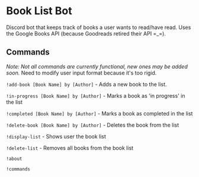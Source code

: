 # Book List Bot
Discord bot that keeps track of books a user wants to read/have read. Uses the Google Books API (because Goodreads retired their API =_=).

## Commands 
*Note: Not all commands are currently functional, new ones may be added soon.*
Need to modify user input format because it's too rigid. 

```!add-book [Book Name] by [Author]``` - Adds a new book to the list. 

```!in-progress [Book Name] by [Author]``` - Marks a book as 'in progress' in the list 

```!completed [Book Name] by [Author]``` - Marks a book as completed in the list

```!delete-book [Book Name] by [Author]``` - Deletes the book from the list

```!display-list``` - Shows user the book list

```!delete-list``` - Removes all books from the book list

```!about```

```!commands```

